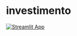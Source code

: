 # investimento
[![Streamlit App](https://static.streamlit.io/badges/streamlit_badge_black_white.svg)](https://50sotero-investimento-investimento-rsamvx.streamlitapp.com)
